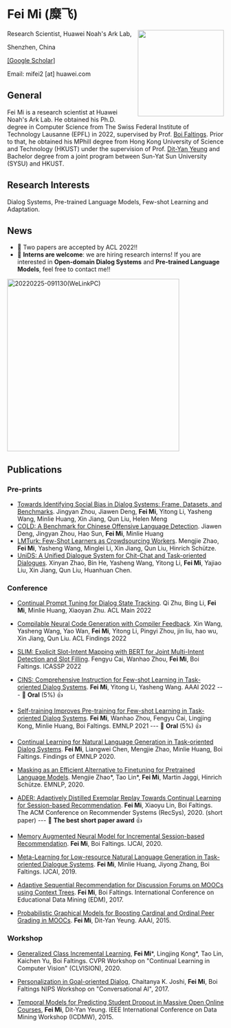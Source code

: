 # Fei Mi (糜飞)

<img align="right" height="200" src="https://user-images.githubusercontent.com/2612775/155544406-0db03a08-2076-4553-b75a-0edeafc78e94.JPG">
Research Scientist, Huawei Noah's Ark Lab,

Shenzhen, China

[[Google Scholar]](https://scholar.google.com/citations?user=gX3493QAAAAJ&hl=zh-CN)

Email: mifei2 [at] huawei.com  

## General

Fei Mi is a research scientist at Huawei Noah's Ark Lab. He obtained his Ph.D. degree in Computer Science from The Swiss Federal Institute of Technology Lausanne (EPFL) in 2022, supervised by Prof. [Boi Faltings](https://lia.epfl.ch/~faltings/). Prior to that, he obtained his MPhill degree from Hong Kong University of Science and Technology (HKUST) under the supervision of Prof. [Dit-Yan Yeung](https://sites.google.com/view/dyyeung) and Bachelor degree from a joint program between Sun-Yat Sun University (SYSU) and HKUST.

## Research Interests
Dialog Systems, Pre-trained Language Models, Few-shot Learning and Adaptation.

## News
- :cherries: Two papers are accepted by ACL 2022!!
- :cherries: **Interns are welcome**: we are hiring research interns! If you are interested in **Open-domain Dialog Systems** and **Pre-trained Language Models**, feel free to contact me!!
<img align="center" width="400" alt="20220225-091130(WeLinkPC)" src="https://user-images.githubusercontent.com/2612775/155634611-a1eebbd0-921e-4a28-b89a-0f80e6c71523.png">

## Publications

### Pre-prints

- [Towards Identifying Social Bias in Dialog Systems: Frame, Datasets, and Benchmarks](https://arxiv.org/abs/2202.08011). Jingyan Zhou, Jiawen Deng, **Fei Mi**, Yitong Li, Yasheng Wang, Minlie Huang, Xin Jiang, Qun Liu, Helen Meng
- [COLD: A Benchmark for Chinese Offensive Language Detection](https://arxiv.org/abs/2201.06025). Jiawen Deng, Jingyan Zhou, Hao Sun, **Fei Mi**, Minlie Huang
- [LMTurk: Few-Shot Learners as Crowdsourcing Workers](https://arxiv.org/abs/2112.07522). Mengjie Zhao, **Fei Mi**, Yasheng Wang, Minglei Li, Xin Jiang, Qun Liu, Hinrich Schütze.
- [UniDS: A Unified Dialogue System for Chit-Chat and Task-oriented Dialogues](https://arxiv.org/abs/2110.08032). Xinyan Zhao, Bin He, Yasheng Wang, Yitong Li, **Fei Mi**, Yajiao Liu, Xin Jiang, Qun Liu, Huanhuan Chen.

### Conference

- [Continual Prompt Tuning for Dialog State Tracking](https://openreview.net/pdf/1542aca0b87da0e75a08d20296c7c836c114fc20.pdf). Qi Zhu, Bing Li, **Fei Mi**, Minlie Huang, Xiaoyan Zhu. ACL Main 2022

- [Compilable Neural Code Generation with Compiler Feedback](https://openreview.net/pdf?id=Vk2eq640xdU). Xin Wang, Yasheng Wang, Yao Wan, **Fei Mi**, Yitong Li, Pingyi Zhou, jin liu, hao wu, Xin Jiang, Qun Liu. ACL Findings 2022

- [SLIM: Explicit Slot-Intent Mapping with BERT for Joint Multi-Intent Detection and Slot Filling](https://arxiv.org/abs/2108.11711). Fengyu Cai, Wanhao Zhou, **Fei Mi**, Boi Faltings. ICASSP 2022

- [CINS: Comprehensive Instruction for Few-shot Learning in Task-oriented Dialog Systems](https://arxiv.org/abs/2109.04645). **Fei Mi**, Yitong Li, Yasheng Wang. AAAI 2022  ---  :cherries: **Oral** (5%) :+1:

- [Self-training Improves Pre-training for Few-shot Learning in Task-oriented Dialog Systems](https://aclanthology.org/2021.emnlp-main.142/). **Fei Mi**, Wanhao Zhou, Fengyu Cai, Lingjing Kong, Minlie Huang, Boi Faltings. EMNLP 2021  ---  :cherries: **Oral** (5%) :+1:

- [Continual Learning for Natural Language Generation in Task-oriented Dialog Systems](https://aclanthology.org/2020.findings-emnlp.310/). 
**Fei Mi**, Liangwei Chen, Mengjie Zhao, Minlie Huang, Boi Faltings. 
Findings of EMNLP 2020. 

- [Masking as an Efficient Alternative to Finetuning for Pretrained Language Models](https://aclanthology.org/2020.emnlp-main.174/). Mengjie Zhao*, Tao Lin*, **Fei Mi**, Martin Jaggi, Hinrich Schütze. 
EMNLP, 2020. 

- [ADER: Adaptively Distilled Exemplar Replay Towards Continual Learning for Session-based Recommendation](https://dl.acm.org/doi/abs/10.1145/3383313.3412218?casa_token=845HSBo8dhAAAAAA:FjbqVZkxhi0TwGNo2vjapqlQP-qsCc-iG6ZNnpmigsnZ_6G4Nb_RGUIn_djWHp667fFNZzSFqCVv). **Fei Mi**, Xiaoyu Lin, Boi Faltings. 
The ACM Conference on Recommender Systems (RecSys), 2020. (short paper)   ---  :cherries: **The best short paper award** :+1:

- [Memory Augmented Neural Model for Incremental Session-based Recommendation](https://www.ijcai.org/proceedings/2020/0300.pdf). **Fei Mi**, Boi Faltings. 
IJCAI, 2020.

- [Meta-Learning for Low-resource Natural Language Generation in Task-oriented Dialogue Systems](https://www.ijcai.org/proceedings/2019/0437.pdf). **Fei Mi**, Minlie Huang, Jiyong Zhang, Boi Faltings. 
IJCAI, 2019. 

- [Adaptive Sequential Recommendation for Discussion Forums on MOOCs using Context Trees](http://educationaldatamining.org/EDM2017/proc_files/papers/paper_25.pdf). **Fei Mi**, Boi Faltings.
International Conference on Educational Data Mining (EDM), 2017.

- [Probabilistic Graphical Models for Boosting Cardinal and Ordinal Peer Grading in MOOCs](https://www.aaai.org/ocs/index.php/AAAI/AAAI15/paper/viewPaper/9534). **Fei Mi**, Dit-Yan Yeung.
AAAI, 2015.

### Workshop
- [Generalized Class Incremental Learning](https://openaccess.thecvf.com/content_CVPRW_2020/html/w15/Mi_Generalized_Class_Incremental_Learning_CVPRW_2020_paper.html), **Fei Mi***, Lingjing Kong*, Tao Lin, Kaichen Yu, Boi Faltings. CVPR Workshop on "Continual Learning in Computer Vision" (CLVISION), 2020.

- [Personalization in Goal-oriented Dialog](https://arxiv.org/abs/1706.07503), Chaitanya K. Joshi, **Fei Mi**, Boi Faltings
NIPS Workshop on "Conversational AI", 2017.

- [Temporal Models for Predicting Student Dropout in Massive Open Online Courses](https://dl.acm.org/doi/abs/10.1109/ICDMW.2015.174), **Fei Mi**, Dit-Yan Yeung.
IEEE International Conference on Data Mining Workshop (ICDMW), 2015.
